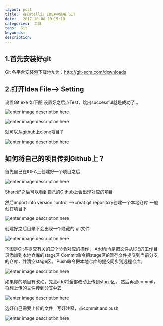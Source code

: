 ```yaml
---
layout: post
title:  在IntelliJ IDEA中使用 GIT
date:   2017-10-08 19:15:10
categories:  工具
tags:  Git
keywords: 
description:         
---
```


## 1.首先安装好git

Git 各平台安装包下载地址为：http://git-scm.com/downloads

## 2.打开Idea File—> Setting 

设置Git exe 如下图,设置好之后点Test，跳出successful就是成功了 。

![enter image description here](http://p7lixluhf.bkt.clouddn.com/20171124150850043.png)

![enter image description here](http://p7lixluhf.bkt.clouddn.com/git.PNG)

就可以从github上clone项目了 

![enter image description here](http://p7lixluhf.bkt.clouddn.com/clone.PNG)

## 如何将自己的项目传到Github上？

首先自己在IDEA上创建好一个项目之后 

![enter image description here](http://p7lixluhf.bkt.clouddn.com/20171126143759049.png)

Share好之后可以看到自己的Github上会出现对应的项目

然后import into version control –>creat git repository创建一个本地仓库 
一般创在项目下 

![enter image description here](http://p7lixluhf.bkt.clouddn.com/20171126143959265.png)

创建好之后目录下会出现一个隐藏的.git文件 

![enter image description here](http://p7lixluhf.bkt.clouddn.com/20171126144321933.png)

下图是Git与提交有关的三个命令对应的操作， 
Add命令是把文件从IDE的工作目录添加到本地仓库的stage区 
Commit命令把stage区的暂存文件提交到当前分支的仓库，并清空stage区。 
Push命令把本地仓库的提交同步到远程仓库。 

![enter image description here](http://p7lixluhf.bkt.clouddn.com/20171126144459036.png)

如果你的项目有改动，先点add将全部改动上传到stage区， 
然后再点commit，将想上传的文件传到分支中去 

![enter image description here](http://p7lixluhf.bkt.clouddn.com/20171126144649909.png)

选好自己需要上传的文件，写好注释，点commit and push 

![enter image description here](http://p7lixluhf.bkt.clouddn.com/20171126145004238.png)